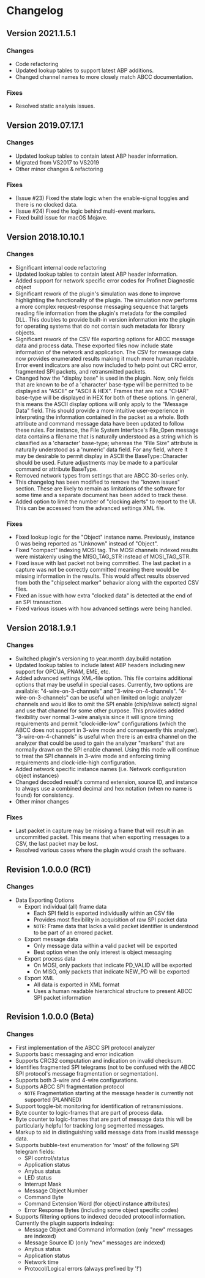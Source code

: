 # Changelog

## Version 2021.1.5.1

### Changes

* Code refactoring
* Updated lookup tables to support latest ABP additions.
* Changed channel names to more closely match ABCC documentation.

### Fixes

* Resolved static analysis issues.


## Version 2019.07.17.1

### Changes

* Updated lookup tables to contain latest ABP header information.
* Migrated from VS2017 to VS2019
* Other minor changes & refactoring

### Fixes

* (Issue #23) Fixed the state logic when the enable-signal toggles and there is
  no clocked data.
* (Issue #24) Fixed the logic behind multi-event markers.
* Fixed build issue for macOS Mojave.

## Version 2018.10.10.1

### Changes

* Significant internal code refactoring
* Updated lookup tables to contain latest ABP header information.
* Added support for network specific error codes for Profinet Diagnostic object
* Significant rework of the plugin's simulation was done to improve highlighting
  the functionality of the plugin. The simulation now performs a more complex
  request-response messaging sequence that targets reading file information from
  the plugin's metadata for the compiled DLL. This doubles to provide built-in
  version information into the plugin for operating systems that do not contain
  such metadata for library objects.
* Significant rework of the CSV file exporting options for ABCC message data and
  process data. These exported files now include state information of the network
  and application. The CSV for message data now provides enumerated results
  making it much more human readable. Error event indicators are also now included
  to help point out CRC error, fragmented SPI packets, and retransmitted packets.
* Changed how the "display base" is used in the plugin. Now, only fields that are
  known to be of a 'character' base-type will be permitted to be displayed as
  "ASCII" or "ASCII & HEX". Frames that are not a "CHAR" base-type will be
  displayed in HEX for both of these options. In general, this means the ASCII
  display options will only apply to the "Message Data" field. This should provide
  a more intuitive user-experience in interpreting the information contained in
  the packet as a whole. Both attribute and command message data have been
  updated to follow these rules. For instance, the File System Interface's
  File_Open message data contains a filename that is naturally understood as a
  string which is classified as a 'character' base-type; whereas the "File Size"
  attribute is naturally understood as a 'numeric' data field. For any field,
  where it may be desirable to permit display in ASCII the BaseType::Character
  should be used. Future adjustments may be made to a particular command or
  attribute BaseType.
* Removed network types from settings that are ABCC 30-series only.
* This changelog has been modified to remove the "known issues" section. These
  are likely to remain as limitations of the software for some time and a separate
  document has been added to track these.
* Added option to limit the number of "clocking alerts" to report to the UI.
  This can be accessed from the advanced settings XML file.

### Fixes

* Fixed lookup logic for the "Object" instance name. Previously, instance 0 was
  being reported as "Unknown" instead of "Object".
* Fixed "compact" indexing MOSI tag. The MOSI channels indexed results were
  mistakenly using the MISO_TAG_STR instead of MOSI_TAG_STR.
* Fixed issue with last packet not being committed. The last packet in a capture
  was not be correctly committed meaning there would be missing information in
  the results. This would affect results observed from both the "chipselect
  marker" behavior along with the exported CSV files.
* Fixed an issue with how extra "clocked data" is detected at the end of an
  SPI transaction.
* Fixed various issues with how advanced settings were being handled.

## Version 2018.1.9.1

### Changes

* Switched plugin's versioning to year.month.day.build notation
* Updated lookup tables to include latest ABP headers including new support for
  OPCUA, PNAM, EME, etc.
* Added advanced settings XML-file option. This file contains additional options
  that may be useful in special cases. Currently, two options are available:
  "4-wire-on-3-channels" and "3-wire-on-4-channels". "4-wire-on-3-channels" can
  be useful when limited on logic analyzer channels and would like to omit the
  SPI enable (chip/slave select) signal and use that channel for some other purpose.
  This provides added flexibility over normal 3-wire analysis since it will ignore
  timing requirements and permit "clock-idle-low" configurations (which the
  ABCC does not support in 3-wire mode and consequently this analyzer).
  "3-wire-on-4-channels" is useful when there is an extra channel on the analyzer
  that could be used to gain the analyzer "markers" that are normally drawn on the
  SPI enable channel. Using this mode will continue to treat the SPI channels in
  3-wire mode and enforcing timing requirements and clock-idle-high configuration.
* Added network specific instance names (i.e. Network configuration object instances)
* Changed decoded result's command extension, source ID, and instance to always
  use a combined decimal and hex notation (when no name is found) for consistency.
* Other minor changes

### Fixes

* Last packet in capture may be missing a frame that will result in an
  uncommitted packet. This means that when exporting messages to a CSV, the last
  packet may be lost.
* Resolved various cases where the plugin would crash the software.

## Revision 1.0.0.0 (RC1)

### Changes

* Data Exporting Options
  * Export individual (all) frame data
    * Each SPI field is exported individually within an CSV file
    * Provides most flexibility in acquisition of raw SPI packet data
    * `NOTE`: Frame data that lacks a valid packet identifier is understood to
      be part of an errored packet.
  * Export message data
    * Only message data within a valid packet will be exported
    * Best option when the only interest is object messaging
  * Export process data
    * On MOSI, only packets that indicate PD_VALID will be exported
    * On MISO, only packets that indicate NEW_PD will be exported
  * Export XML
    * All data is exported in XML format
    * Uses a human readable hierarchical structure to present ABCC SPI packet
      information

## Revision 1.0.0.0 (Beta)

### Changes

* First implementation of the ABCC SPI protocol analyzer
* Supports basic messaging and error indication
* Supports CRC32 computation and indication on invalid checksum.
* Identifies fragmented SPI telegrams (not to be confused with the ABCC SPI
  protocol's message fragmentation or segmentation).
* Supports both 3-wire and 4-wire configurations.
* Supports ABCC SPI fragmentation protocol
  * `NOTE` Fragmentation starting at the message header is currently not
  supported (PLANNED)
* Support toggle-bit monitoring for identification of retransmissions.
* Byte counter to logic-frames that are part of process data.
* Byte counter to logic-frames that are part of message data this will be
  particularly helpful for tracking long segmented messages.
* Markup to aid in distinguishing valid message data from invalid message data.
* Supports bubble-text enumeration for 'most' of the following SPI telegram
  fields:
  * SPI control/status
  * Application status
  * Anybus status
  * LED status
  * Interrupt Mask
  * Message Object Number
  * Command Byte
  * Command Extension Word (for object/instance attributes)
  * Error Response Bytes (including some object specific codes)
* Supports filtering options to indexed decoded protocol information. Currently
  the plugin supports indexing:
  * Message Object and Command information (only "new" messages are indexed)
  * Message Source ID (only "new" messages are indexed)
  * Anybus status
  * Application status
  * Network time
  * Protocol/Logical errors (always prefixed by '!')
